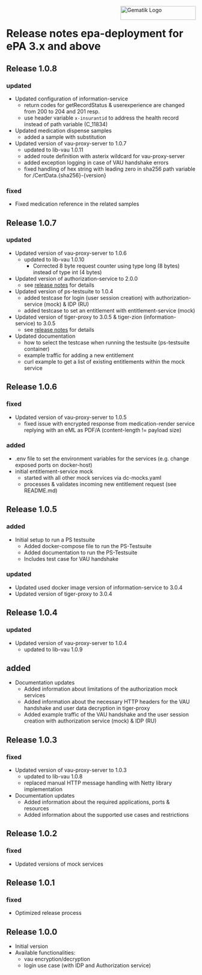 <img align="right" width="200" height="37" src="Gematik_Logo_Flag_With_Background.png" alt="Gematik Logo"/> <br/>

# Release notes epa-deployment for ePA 3.x and above

## Release 1.0.8

### updated
- Updated configuration of information-service
  - return codes for getRecordStatus & userexperience are changed from 200 to 204 and 201 resp.
  - use header variable `x-insurantid` to address the health record instead of path variable (C_11834)
- Updated medication dispense samples
  - added a sample with substitution
- Updated version of vau-proxy-server to 1.0.7
  - updated to lib-vau 1.0.11
  - added route definition with asterix wildcard for vau-proxy-server
  - added exception logging in case of VAU handshake errors
  - fixed handling of hex string with leading zero in sha256 path variable for /CertData.{sha256}-{version}

### fixed
- Fixed medication reference in the related samples

## Release 1.0.7

### updated
- Updated version of vau-proxy-server to 1.0.6
  - updated to lib-vau 1.0.10 
    - Corrected 8 byte request counter using type long (8 bytes) instead of type int (4 bytes)
- Updated version of authorization-service to 2.0.0
  - see [release notes](https://github.com/gematik/app-asforepa/blob/main/ReleaseNotes.md) for details
- Updated version of ps-testsuite to 1.0.4
  - added testcase for login (user session creation) with authorization-service (mock) & IDP (RU)
  - added testcase to set an entitlement with entitlement-service (mock)
- Updated version of tiger-proxy to 3.0.5 & tiger-zion (information-service) to 3.0.5
  - see [release notes](https://github.com/gematik/app-Tiger/blob/master/ReleaseNotes.md) for details
- Updated documentation
  - how to select the testcase when running the testsuite (ps-testsuite container)
  - example traffic for adding a new entitlement
  - curl example to get a list of existing entitlements within the mock service

## Release 1.0.6

### fixed
- Updated version of vau-proxy-server to 1.0.5
  - fixed issue with encrypted response from medication-render service replying with an eML as PDF/A (content-length != payload size)

### added
- .env file to set the environment variables for the services (e.g. change exposed ports on docker-host)
- initial entitlement-service mock
  - started with all other mock services via dc-mocks.yaml
  - processes & validates incoming new entitlement request (see README.md)

## Release 1.0.5

### added
- Initial setup to run a PS testsuite
  - Added docker-compose file to run the PS-Testsuite
  - Added documentation to run the PS-Testsuite
  - Includes test case for VAU handshake

### updated
- Updated used docker image version of information-service to 3.0.4
- Updated version of tiger-proxy to 3.0.4

## Release 1.0.4

### updated
- Updated version of vau-proxy-server to 1.0.4
  - updated to lib-vau 1.0.9

## added
- Documentation updates
  - Added information about limitations of the authorization mock services
  - Added information about the necessary HTTP headers for the VAU handshake and user data decryption in tiger-proxy
  - Added example traffic of the VAU handshake and the user session creation with authorization service (mock) & IDP (RU)

## Release 1.0.3

### fixed
- Updated version of vau-proxy-server to 1.0.3
  - updated to lib-vau 1.0.8
  - replaced manual HTTP message handling with Netty library implementation
- Documentation updates
  - Added information about the required applications, ports & resources
  - Added information about the supported use cases and restrictions

## Release 1.0.2

### fixed
- Updated versions of mock services

## Release 1.0.1

### fixed
- Optimized release process

## Release 1.0.0
- Initial version
- Available functionalities:
  - vau encryption/decryption
  - login use case (with IDP and Authorization service)
